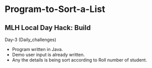 # Program-to-Sort-a-List
## MLH Local Day Hack: Build
Day-3 (Daily_challenges)
* Program written in Java.
* Demo user input is already written.
* Any the details is being sort according to Roll number of student.
